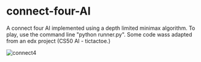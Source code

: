 # connect-four-AI
A connect four AI implemented using a depth limited minimax algorithm. To play, use the command line "python runner.py".
Some code wass adapted from an edx project (CS50 AI - tictactoe.)

![connect4](https://user-images.githubusercontent.com/84540590/141518810-4e91d04f-b04c-4c83-9a8e-fbb779ad6d2c.png)
